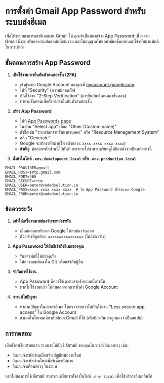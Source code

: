 # การตั้งค่า Gmail App Password สำหรับระบบส่งอีเมล

เพื่อให้ระบบสามารถส่งอีเมลผ่าน Gmail ได้ คุณจำเป็นต้องสร้าง App Password เนื่องจาก Gmail มีระบบรักษาความปลอดภัยที่เข้มงวด และไม่อนุญาตให้แอปพลิเคชันภายนอกใช้รหัสผ่านปกติในการเข้าถึง

## ขั้นตอนการสร้าง App Password

1. **เปิดใช้งานการยืนยันตัวตนสองชั้น (2FA)**
   - เข้าสู่ระบบ Google Account ของคุณที่ [myaccount.google.com](https://myaccount.google.com)
   - ไปที่ "Security" (ความปลอดภัย)
   - เปิดใช้งาน "2-Step Verification" (การยืนยันตัวตนสองขั้นตอน)
   - ทำตามขั้นตอนเพื่อตั้งค่าการยืนยันตัวตนสองชั้น

2. **สร้าง App Password**
   - ไปที่ [App Passwords page](https://myaccount.google.com/apppasswords)
   - ในส่วน "Select app" เลือก "Other (Custom name)"
   - ตั้งชื่อเช่น "ระบบจัดการทรัพยากรบุคคล" หรือ "Resource Management System"
   - คลิก "Generate"
   - Google จะสร้างรหัสผ่านให้ (ตัวอย่าง: `xxxx xxxx xxxx xxxx`)
   - **สำคัญ**: คัดลอกรหัสผ่านนี้ไว้ทันที เพราะจะไม่สามารถเรียกดูได้อีกหลังจากปิดหน้าต่างนี้

3. **ตั้งค่าในไฟล์ `.env.development.local` หรือ `.env.production.local`**

```env
EMAIL_PROVIDER=gmail
EMAIL_HOST=smtp.gmail.com
EMAIL_PORT=465
EMAIL_SECURE=true
EMAIL_USER=peter@codedsolution.io
EMAIL_PASS=xxxx xxxx xxxx xxxx  # ใส่ App Password ที่ได้รับจาก Google
EMAIL_FROM=peter@codedsolution.io
```

## ข้อควรระวัง

1. **อย่าใส่เครื่องหมายช่องว่างระหว่างรหัส**
   - เมื่อคัดลอกรหัสจาก Google ให้ลบช่องว่างออก
   - ตัวอย่างที่ถูกต้อง: `xxxxxxxxxxxxxxxx` (ไม่มีช่องว่าง)

2. **App Password ให้สิทธิเข้าถึงอีเมลของคุณ**
   - รักษารหัสนี้ให้ปลอดภัย
   - ไม่ควรคอมมิตลงใน Git หรือแชร์กับผู้อื่น

3. **จำกัดการใช้งาน**
   - App Password นี้ควรใช้เฉพาะสำหรับระบบนี้เท่านั้น
   - หากไม่ใช้งานแล้ว ให้ลบออกจากการตั้งค่า Google Account

4. **การแก้ไขปัญหา**
   - หากพบปัญหาในการส่งอีเมล ให้ตรวจสอบว่าได้เปิดใช้งาน "Less secure app access" ใน Google Account
   - ส่งเมลในโดเมนเดียวกับอีเมล Gmail ที่ใช้ (เพื่อป้องกันการถูกมองว่าเป็นสแปม)

## การทดสอบ

เมื่อตั้งค่าเรียบร้อยแล้ว ระบบจะใช้บัญชี Gmail ของคุณในการส่งอีเมลต่างๆ เช่น:
- อีเมลแจ้งรหัสผ่านเมื่อสร้างบัญชีพนักงานใหม่
- อีเมลแจ้งรหัสผ่านใหม่เมื่อรีเซ็ตรหัสผ่าน
- อีเมลแจ้งเตือนต่างๆ ในระบบ

หากไม่ต้องการใช้ Gmail สามารถแก้ไขการตั้งค่าในไฟล์ `.env.local` เพื่อใช้บริการอีเมลอื่นได้ 